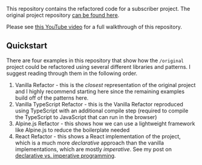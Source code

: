 This repository contains the refactored code for a subscriber project. The original project repository [can be found here](https://github.com/ivan00stojanovic/TickyToey).

Please see [this YouTube video]() for a full walkthrough of this repository.

## Quickstart

There are four examples in this repository that show how the `/original` project could be refactored using several different libraries and patterns. I suggest reading through them in the following order.

1. Vanilla Refactor - this is the _closest_ representation of the original project and I highly recommend starting here since the remaining examples build off of the patterns here.
2. Vanilla TypeScript Refactor - this is the Vanilla Refactor reproduced using TypeScript with an additional compile step (required to compile the TypeScript to JavaScript that can run in the browser)
3. Alpine.js Refactor - this shows how we can use a lightweight framework like Alpine.js to reduce the boilerplate needed
4. React Refactor - this shows a React implementation of the project, which is a much more _declarative_ approach than the vanilla implementations, which are mostly _imperative_. See my post on [declarative vs. imperative programming](https://www.zachgollwitzer.com/posts/imperative-programming).
